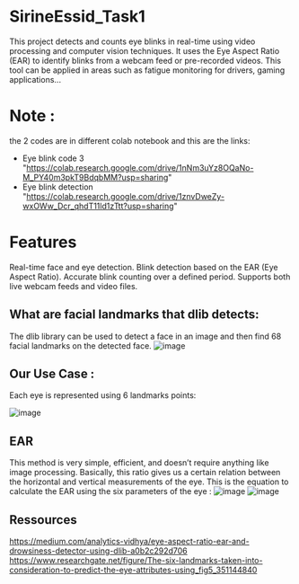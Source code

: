 # SirineEssid_Task1
This project detects and counts eye blinks in real-time using video processing and computer vision techniques. It uses the Eye Aspect Ratio (EAR) to identify blinks from a webcam feed or pre-recorded videos. This tool can be applied in areas such as fatigue monitoring for drivers, gaming applications...
# Note :
 the 2 codes are in different colab notebook and this are the links:
 - Eye blink code 3 "https://colab.research.google.com/drive/1nNm3uYz8OQaNo-M_PY40m3pkT9BdqbMM?usp=sharing"
 - Eye blink detection "https://colab.research.google.com/drive/1znvDweZy-wxOWw_Dcr_qhdT11ld1zTtt?usp=sharing"
   
# Features
Real-time face and eye detection.
Blink detection based on the EAR (Eye Aspect Ratio).
Accurate blink counting over a defined period.
Supports both live webcam feeds and video files.
## What are facial landmarks that dlib detects:
The dlib library can be used to detect a face in an image and then find 68 facial landmarks on the detected face.
![image](https://github.com/user-attachments/assets/94c5e9b8-6a5c-4fa1-9ff9-ada5fd705c90)

## Our Use Case :
Each eye is represented using 6 landmarks points:

![image](https://github.com/user-attachments/assets/e7235360-1345-4b31-8dc8-154aed7ba2cd)


 
## EAR 
This method is very simple, efficient, and doesn’t require anything like image processing. Basically, this ratio gives us a certain relation between the horizontal and vertical measurements of the eye. This is the equation to calculate the EAR using the six parameters of the eye :
![image](https://github.com/user-attachments/assets/dcf07c3b-5547-482a-9f7a-2ac4224b5d15)
![image](https://github.com/user-attachments/assets/46eb5f03-c520-40c8-ae81-84f19c252977)




## Ressources
https://medium.com/analytics-vidhya/eye-aspect-ratio-ear-and-drowsiness-detector-using-dlib-a0b2c292d706
https://www.researchgate.net/figure/The-six-landmarks-taken-into-consideration-to-predict-the-eye-attributes-using_fig5_351144840

